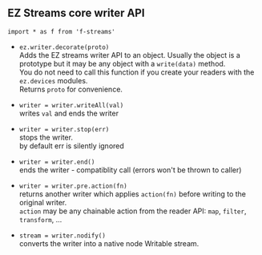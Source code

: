 ## EZ Streams core writer API

`import * as f from 'f-streams'`  

* `ez.writer.decorate(proto)`  
  Adds the EZ streams writer API to an object. 
  Usually the object is a prototype but it may be any object with a `write(data)` method.  
  You do not need to call this function if you create your readers with
  the `ez.devices` modules.   
  Returns `proto` for convenience.

* `writer = writer.writeAll(val)`  
  writes `val` and ends the writer

* `writer = writer.stop(err)`  
  stops the writer.  
  by default err is silently ignored

* `writer = writer.end()`  
  ends the writer - compatiblity call (errors won't be thrown to caller)
* `writer = writer.pre.action(fn)`  
  returns another writer which applies `action(fn)` before writing to the original writer.  
  `action` may be any chainable action from the reader API: `map`, `filter`, `transform`, ...  
* `stream = writer.nodify()`  
  converts the writer into a native node Writable stream.  
